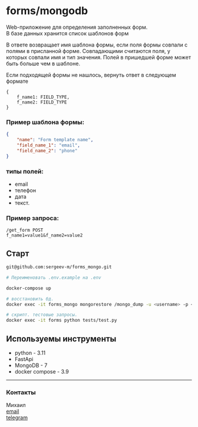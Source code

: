 # forms/mongodb

Web-приложение для определения заполненных форм.  
В базе данных хранится список шаблонов форм

В ответе возвращает имя шаблона формы, если поля формы совпали с полями в 
присланной форме. Совпадающими считаются поля, у которых совпали имя и тип
значения. Полей в пришедшей форме может быть больше чем в шаблоне.

Если подходящей формы не нашлось, вернуть ответ в следующем формате

```
{
    f_name1: FIELD_TYPE,
    f_name2: FIELD_TYPE
}
```

### Пример шаблона формы:
```json
{
    "name": "Form template name",
    "field_name_1": "email",
    "field_name_2": "phone"
}
```
### типы полей:
* email
* телефон
* дата
* текст.

###  Пример запроса:
```
/get_form POST
f_name1=value1&f_name2=value2
```
  
## Старт

```bash
git@github.com:sergeev-m/forms_mongo.git

# Переименовать .env.example на .env

docker-compose up

# восстановить бд.
docker exec -it forms_mongo mongorestore /mongo_dump -u <username> -p <passord>

# скрипт. тестовые запросы.
docker exec -it forms python tests/test.py

```

## Используемы инструменты

- python - 3.11
- FastApi
- MongoDB - 7
- docker compose - 3.9

***

### Контакты

Михаил  
[email](server-15@yandex.ru)  
[telegram](https://t.me/sergeev_mikhail)
